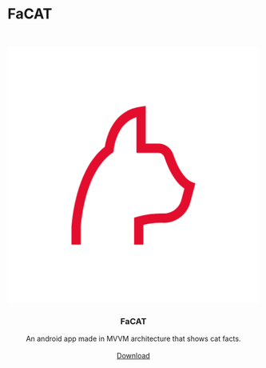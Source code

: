 # FaCAT
<!-- PROJECT LOGO -->
<br />
<p align="center">
  <a href="https://github.com/iamyajat/FaCAT">
    <img src="https://github.com/iamyajat/FaCAT/blob/main/app/src/main/ic_launcher-playstore.png" alt="Photo by Victoria Bilsborough" width="512" height="512">
  </a>
 
  <h3 align="center">FaCAT</h3>

  <p align="center">
    An android app made in MVVM architecture that shows cat facts.
    <br />
    <br />
    <a href="https://raw.githubusercontent.com/iamyajat/FaCAT/main/app/release/app-release.apk">Download</a>
  </p>
</p>



